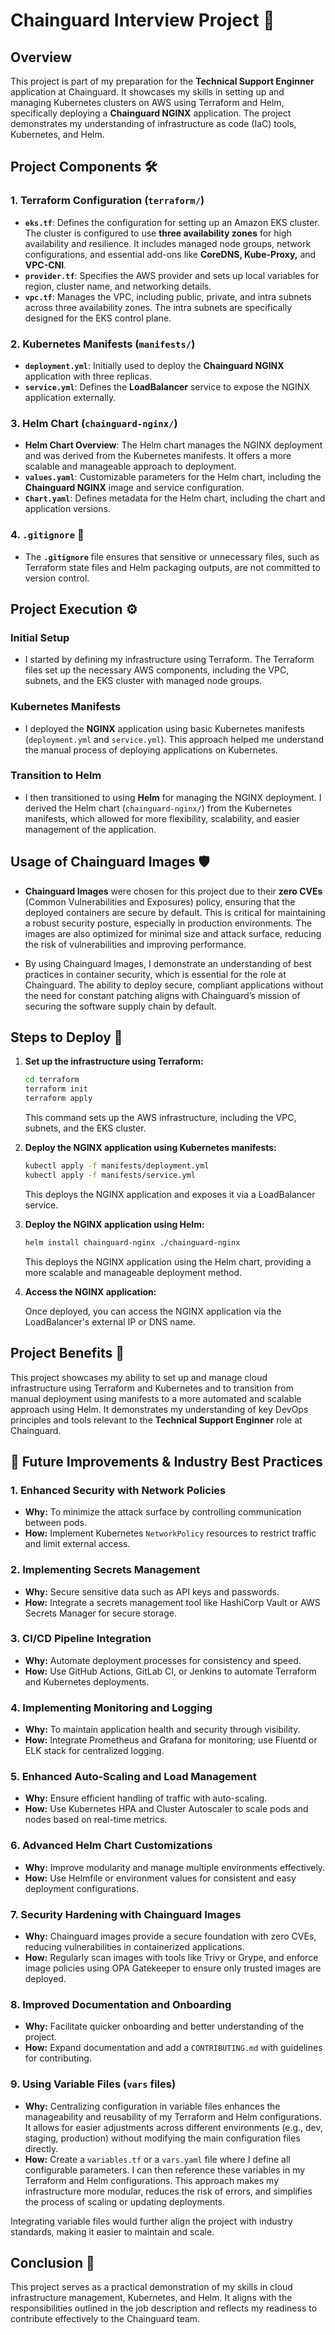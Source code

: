 # Chainguard Interview Project 🚀

## Overview

This project is part of my preparation for the **Technical Support Enginner** application at Chainguard. It showcases my skills in setting up and managing Kubernetes clusters on AWS using Terraform and Helm, specifically deploying a **Chainguard NGINX** application. The project demonstrates my understanding of infrastructure as code (IaC) tools, Kubernetes, and Helm.

## Project Components 🛠️

### 1. Terraform Configuration (`terraform/`)

- **`eks.tf`**: Defines the configuration for setting up an Amazon EKS cluster. The cluster is configured to use **three availability zones** for high availability and resilience. It includes managed node groups, network configurations, and essential add-ons like **CoreDNS, Kube-Proxy,** and **VPC-CNI**.
- **`provider.tf`**: Specifies the AWS provider and sets up local variables for region, cluster name, and networking details.
- **`vpc.tf`**: Manages the VPC, including public, private, and intra subnets across three availability zones. The intra subnets are specifically designed for the EKS control plane.

### 2. Kubernetes Manifests (`manifests/`)

- **`deployment.yml`**: Initially used to deploy the **Chainguard NGINX** application with three replicas.
- **`service.yml`**: Defines the **LoadBalancer** service to expose the NGINX application externally.

### 3. Helm Chart (`chainguard-nginx/`)

- **Helm Chart Overview**: The Helm chart manages the NGINX deployment and was derived from the Kubernetes manifests. It offers a more scalable and manageable approach to deployment.
- **`values.yaml`**: Customizable parameters for the Helm chart, including the **Chainguard NGINX** image and service configuration.
- **`Chart.yaml`**: Defines metadata for the Helm chart, including the chart and application versions.

### 4. `.gitignore` 📝

- The **`.gitignore`** file ensures that sensitive or unnecessary files, such as Terraform state files and Helm packaging outputs, are not committed to version control.

## Project Execution ⚙️

### Initial Setup

- I started by defining my infrastructure using Terraform. The Terraform files set up the necessary AWS components, including the VPC, subnets, and the EKS cluster with managed node groups.

### Kubernetes Manifests

- I deployed the **NGINX** application using basic Kubernetes manifests (`deployment.yml` and `service.yml`). This approach helped me understand the manual process of deploying applications on Kubernetes.

### Transition to Helm

- I then transitioned to using **Helm** for managing the NGINX deployment. I derived the Helm chart (`chainguard-nginx/`) from the Kubernetes manifests, which allowed for more flexibility, scalability, and easier management of the application.

## Usage of Chainguard Images 🛡️

- **Chainguard Images** were chosen for this project due to their **zero CVEs** (Common Vulnerabilities and Exposures) policy, ensuring that the deployed containers are secure by default. This is critical for maintaining a robust security posture, especially in production environments. The images are also optimized for minimal size and attack surface, reducing the risk of vulnerabilities and improving performance.

- By using Chainguard Images, I demonstrate an understanding of best practices in container security, which is essential for the role at Chainguard. The ability to deploy secure, compliant applications without the need for constant patching aligns with Chainguard’s mission of securing the software supply chain by default.

## Steps to Deploy 🚀

1. **Set up the infrastructure using Terraform:**

   ```bash
   cd terraform
   terraform init
   terraform apply
   ```

   This command sets up the AWS infrastructure, including the VPC, subnets, and the EKS cluster.

2. **Deploy the NGINX application using Kubernetes manifests:**

   ```bash
   kubectl apply -f manifests/deployment.yml
   kubectl apply -f manifests/service.yml
   ```

   This deploys the NGINX application and exposes it via a LoadBalancer service.

3. **Deploy the NGINX application using Helm:**

   ```bash
   helm install chainguard-nginx ./chainguard-nginx
   ```

   This deploys the NGINX application using the Helm chart, providing a more scalable and manageable deployment method.

4. **Access the NGINX application:**

   Once deployed, you can access the NGINX application via the LoadBalancer's external IP or DNS name.

## Project Benefits 🎯

This project showcases my ability to set up and manage cloud infrastructure using Terraform and Kubernetes and to transition from manual deployment using manifests to a more automated and scalable approach using Helm. It demonstrates my understanding of key DevOps principles and tools relevant to the **Technical Support Enginner** role at Chainguard.

## 🚀 Future Improvements & Industry Best Practices

### 1. **Enhanced Security with Network Policies**
   - **Why:** To minimize the attack surface by controlling communication between pods.
   - **How:** Implement Kubernetes `NetworkPolicy` resources to restrict traffic and limit external access.

### 2. **Implementing Secrets Management**
   - **Why:** Secure sensitive data such as API keys and passwords.
   - **How:** Integrate a secrets management tool like HashiCorp Vault or AWS Secrets Manager for secure storage.

### 3. **CI/CD Pipeline Integration**
   - **Why:** Automate deployment processes for consistency and speed.
   - **How:** Use GitHub Actions, GitLab CI, or Jenkins to automate Terraform and Kubernetes deployments.

### 4. **Implementing Monitoring and Logging**
   - **Why:** To maintain application health and security through visibility.
   - **How:** Integrate Prometheus and Grafana for monitoring; use Fluentd or ELK stack for centralized logging.

### 5. **Enhanced Auto-Scaling and Load Management**
   - **Why:** Ensure efficient handling of traffic with auto-scaling.
   - **How:** Use Kubernetes HPA and Cluster Autoscaler to scale pods and nodes based on real-time metrics.

### 6. **Advanced Helm Chart Customizations**
   - **Why:** Improve modularity and manage multiple environments effectively.
   - **How:** Use Helmfile or environment values for consistent and easy deployment configurations.

### 7. **Security Hardening with Chainguard Images**
   - **Why:** Chainguard images provide a secure foundation with zero CVEs, reducing vulnerabilities in containerized applications.
   - **How:** Regularly scan images with tools like Trivy or Grype, and enforce image policies using OPA Gatekeeper to ensure only trusted images are deployed.

### 8. **Improved Documentation and Onboarding**
   - **Why:** Facilitate quicker onboarding and better understanding of the project.
   - **How:** Expand documentation and add a `CONTRIBUTING.md` with guidelines for contributing.

### 9. **Using Variable Files (`vars` files)**
   - **Why:** Centralizing configuration in variable files enhances the manageability and reusability of my Terraform and Helm configurations. It allows for easier adjustments across different environments (e.g., dev, staging, production) without modifying the main configuration files directly.
   - **How:** Create a `variables.tf` or a `vars.yaml` file where I define all configurable parameters. I can then reference these variables in my Terraform and Helm configurations. This approach makes my infrastructure more modular, reduces the risk of errors, and simplifies the process of scaling or updating deployments.

Integrating variable files would further align the project with industry standards, making it easier to maintain and scale.

## Conclusion 🏁

This project serves as a practical demonstration of my skills in cloud infrastructure management, Kubernetes, and Helm. It aligns with the responsibilities outlined in the job description and reflects my readiness to contribute effectively to the Chainguard team.
